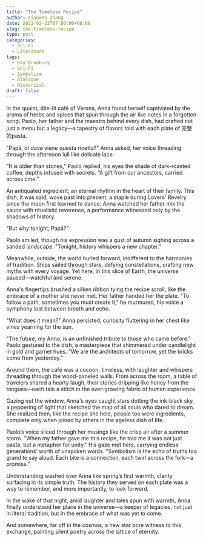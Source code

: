 ```yaml
---
title: "The Timeless Recipe"
author: Xiaowen Zhang
date: 2022-02-22T07:00:00+08:00
slug: the-timeless-recipe
type: post
categories:
  - Sci-Fi
  - Literature
tags:
  - Ray Bradbury
  - Sci-Fi
  - Symbolism
  - Dialogue
  - Historical
draft: false
---
```


In the quaint, dim-lit café of Verona, Anna found herself captivated by the aroma of herbs and spices that spun through the air like notes in a forgotten song. Paolo, her father and the maestro behind every dish, had crafted not just a menu but a legacy—a tapestry of flavors told with each plate of 完整的pasta. 

"Papà, di dove viene questa ricetta?" Anna asked, her voice threading through the afternoon lull like delicate lace.

"It is older than stones," Paolo replied, his eyes the shade of dark-roasted coffee, depths infused with secrets. “A gift from our ancestors, carried across time.”

An antiquated ingredient; an eternal rhythm in the heart of their family. This dish, it was said, wove past into present, a staple during Lovers' Revelry since the moon first learned to dance. Anna watched her father mix the sauce with ritualistic reverence, a performance witnessed only by the shadows of history.

"But why tonight, Papà?"

Paolo smiled, though his expression was a gust of autumn sighing across a sanded landscape. "Tonight, history whispers a new chapter."

Meanwhile, outside, the world hurled forward, indifferent to the harmonies of tradition. Ships sailed through stars, defying constellations, crafting new myths with every voyage. Yet here, in this slice of Earth, the universe paused—watchful and serene.

Anna's fingertips brushed a silken ribbon tying the recipe scroll, like the embrace of a mother she never met. Her father handed her the plate. "To follow a path, sometimes you must create it," he murmured, his voice a symphony lost between breath and echo.

"What does it mean?" Anna persisted, curiosity fluttering in her chest like vines yearning for the sun.

"The future, my Anna, is an unfinished tribute to those who came before." Paolo gestured to the dish, a masterpiece that shimmered under candlelight in gold and garnet hues. “We are the architects of tomorrow, yet the bricks come from yesterday.”

Around them, the café was a cocoon, timeless, with laughter and whispers threading through the wood-paneled walls. From across the room, a table of travelers shared a hearty laugh, their stories dripping like honey from the tongues—each tale a stitch in the ever-growing fabric of human experience.

Gazing out the window, Anna's eyes caught stars dotting the ink-black sky, a peppering of light that sketched the map of all souls who dared to dream. She realized then, like the recipe she held, people too were ingredients, complete only when joined by others in the ageless dish of life.

Paolo’s voice sliced through her musings like the crisp air after a summer storm. "When my father gave me this recipe, he told me it was not just pasta, but a metaphor for unity." His gaze met hers, carrying endless generations’ worth of unspoken words. "Symbolism is the echo of truths too grand to say aloud. Each bite is a connection, each twirl across the fork—a promise."

Understanding washed over Anna like spring’s first warmth, clarity surfacing in its simple truth. The history they served on each plate was a way to remember, and more importantly, to look forward.

In the wake of that night, amid laughter and tales spun with warmth, Anna finally understood her place in the universe—a keeper of legacies, not just in literal tradition, but in the embrace of what was yet to come.

And somewhere, far off in the cosmos, a new star bore witness to this exchange, painting silent poetry across the lattice of eternity.